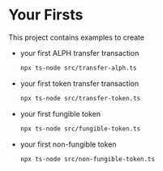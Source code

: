 # Your Firsts

This project contains examples to create

- your first ALPH transfer transaction
  ```bash
  npx ts-node src/transfer-alph.ts
  ```
- your first token transfer transaction
  ```bash
  npx ts-node src/transfer-token.ts
  ```
- your first fungible token
  ```bash
  npx ts-node src/fungible-token.ts
  ```
- your first non-fungible token
  ```bash
  npx ts-node src/non-fungible-token.ts
  ```

